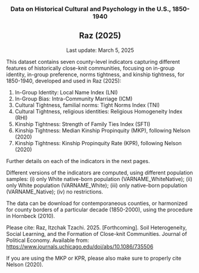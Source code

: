<p align="center">
  <h3 align="center">
  Data on Historical Cultural and Psychology in the U.S., 1850-1940
  </h3>
</p>

<p align="center">
  <h2 align="center">
  Raz (2025)
  </h2>
</p>

<p align="center">
  Last update: March 5, 2025
</p>



This dataset contains seven county-level indicators capturing different features of historically close-knit communities, focusing on in-group identity, in-group preference, norms tightness, and kinship tightness, for 1850-1940, developed and used in Raz (2025):

1.	In-Group Identity: Local Name Index (LNI)
2.	In-Group Bias: Intra-Community Marriage (ICM)
3.	Cultural Tightness, familial norms: Tight Norms Index (TNI)
4.	Cultural Tightness, religious identities: Religious Homogeneity Index (RHI)
5.	Kinship Tightness: Strength of Family Ties Index (SFTI)
6.	Kinship Tightness: Median Kinship Propinquity (MKP), following Nelson (2020)
7.	Kinship Tightness: Kinship Propinquity Rate (KPR), following Nelson (2020)

Further details on each of the indicators in the next pages.

Different versions of the indicators are computed, using different population samples: (i) only White native-born population (VARNAME_WhiteNative); (ii) only White population (VARNAME_White); (iii) only native-born population (VARNAME_Native); (iv) no restrictions. 

The data can be download for contemporaneous counties, or harmonized for county borders of a particular decade (1850-2000), using the procedure in Hornbeck (2010).

Please cite:
Raz, Itzchak Tzachi. 2025. [Forthcoming]. Soil Heterogeneity, Social Learning, and the Formation of Close-knit Communities. Journal of Political Economy. Available from: https://www.journals.uchicago.edu/doi/abs/10.1086/735506

If you are using the MKP or KPR, please also make sure to properly cite Nelson (2020).



